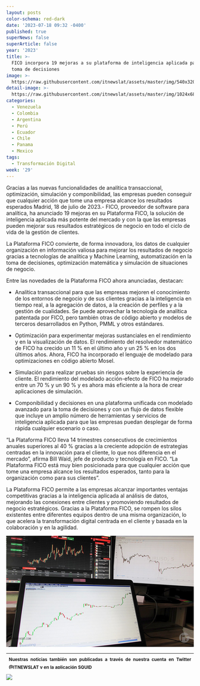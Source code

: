 ```yaml
---
layout: posts
color-schema: red-dark
date: '2023-07-18 09:32 -0400'
published: true
superNews: false
superArticle: false
year: '2023'
title: >-
  FICO incorpora 19 mejoras a su plataforma de inteligencia aplicada para la
  toma de decisiones
image: >-
  https://raw.githubusercontent.com/itnewslat/assets/master/img/540x320/Analisis-p.jpg
detail-image: >-
  https://raw.githubusercontent.com/itnewslat/assets/master/img/1024x680/Analisis-g.jpg
categories:
  - Venezuela
  - Colombia
  - Argentina
  - Perú
  - Ecuador
  - Chile
  - Panama
  - Mexico
tags:
  - Transformación Digital
week: '29'
---
```

Gracias a las nuevas funcionalidades de analítica transaccional, optimización, simulación y componibilidad, las empresas pueden conseguir que cualquier acción que tome una empresa alcance los resultados esperados 
Madrid, 18 de julio de 2023.- FICO, proveedor de software para analítica, ha anunciado 19 mejoras en su Plataforma FICO, la solución de inteligencia aplicada más potente del mercado y con la que las empresas pueden mejorar sus resultados estratégicos de negocio en todo el ciclo de vida de la gestión de clientes. 

La Plataforma FICO convierte, de forma innovadora, los datos de cualquier organización en información valiosa para mejorar los resultados de negocio gracias a tecnologías de analítica y Machine Learning, automatización en la toma de decisiones, optimización matemática y simulación de situaciones de negocio.

Entre las novedades de la Plataforma FICO ahora anunciadas, destacan:

- Analítica transaccional para que las empresas mejoren el conocimiento de los entornos de negocio y de sus clientes gracias a la inteligencia en tiempo real, a la agregación de datos, a la creación de perfiles y a la gestión de cualidades. Se puede aprovechar la tecnología de analítica patentada por FICO, pero también otras de código abierto y modelos de terceros desarrollados en Python, PMML y otros estándares.

- Optimización para experimentar mejoras sustanciales en el rendimiento y en la visualización de datos. El rendimiento del resolvedor matemático de FICO ha crecido un 11 % en el último año y un 25 % en los dos últimos años. Ahora, FICO ha incorporado el lenguaje de modelado para optimizaciones en código abierto Mosel.

- Simulación para realizar pruebas sin riesgos sobre la experiencia de cliente. El rendimiento del modelado acción-efecto de FICO ha mejorado entre un 70 % y un 90 % y es ahora más eficiente a la hora de crear aplicaciones de simulación. 

- Componibilidad y decisiones en una plataforma unificada con modelado avanzado para la toma de decisiones y con un flujo de datos flexible que incluye un amplio número de herramientas y servicios de inteligencia aplicada para que las empresas puedan desplegar de forma rápida cualquier escenario o caso.

“La Plataforma FICO lleva 14 trimestres consecutivos de crecimientos anuales superiores al 40 % gracias a la creciente adopción de estrategias centradas en la innovación para el cliente, lo que nos diferencia en el mercado”, afirma Bill Waid, jefe de producto y tecnología en FICO. “La Plataforma FICO está muy bien posicionada para que cualquier acción que tome una empresa alcance los resultados esperados, tanto para la organización como para sus clientes”. 

La Plataforma FICO permite a las empresas alcanzar importantes ventajas competitivas gracias a la inteligencia aplicada al análisis de datos, mejorando las conexiones entre clientes y promoviendo resultados de negocio estratégicos. Gracias a la Plataforma FICO, se rompen los silos existentes entre diferentes equipos dentro de una misma organización, lo que acelera la transformación digital centrada en el cliente y basada en la colaboración y en la agilidad. 

![](https://raw.githubusercontent.com/itnewslat/assets/master/img/540x320/Analisis-p.jpg)

<table style="height: 42px;" width="569">
<tbody>
<tr>
<td style="text-align: justify;"><sub><strong>Nuestras noticias también son publicadas a través de nuestra cuenta en Twitter <a href="https://twitter.com/itnewslat?lang=es">@ITNEWSLAT</a> y en la aplicación <a href="https://squidapp.co/en/">SQUID</a></strong></sub></td>
</tr>
</tbody>
</table>

<img src="https://tracker.metricool.com/c3po.jpg?hash=56f88a41e39ab42c063cc51676587a04"/>
